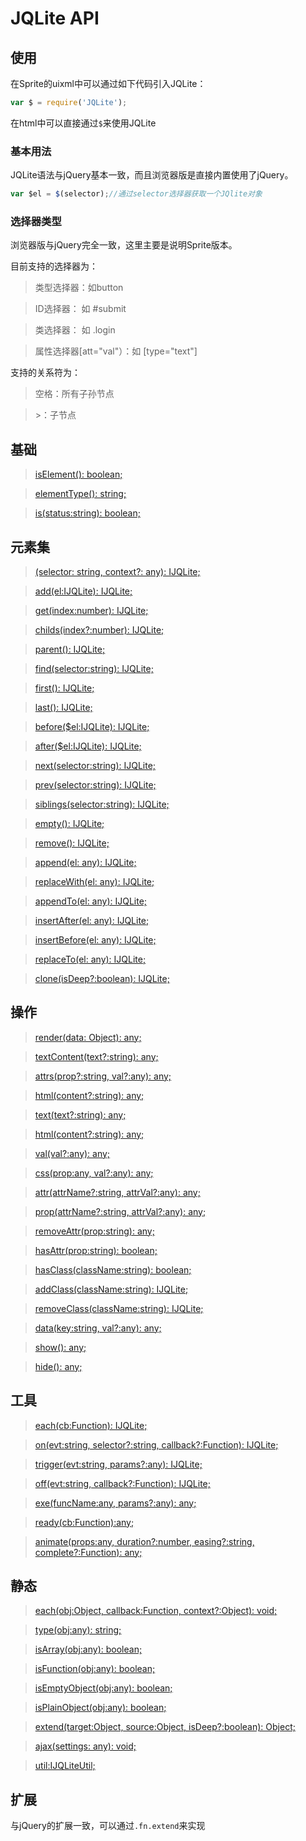 # JQLite API

<h2 id="cid_0">使用</h2>

在Sprite的uixml中可以通过如下代码引入JQLite：
```javascript
var $ = require('JQLite');
```

在html中可以直接通过<code>$</code>来使用JQLite

### 基本用法

JQLite语法与jQuery基本一致，而且浏览器版是直接内置使用了jQuery。

```javascript
var $el = $(selector);//通过selector选择器获取一个JQlite对象
```

### 选择器类型

浏览器版与jQuery完全一致，这里主要是说明Sprite版本。

目前支持的选择器为：

> 类型选择器：如button

> ID选择器： 如 #submit

> 类选择器： 如 .login

> 属性选择器[att="val"）：如 [type="text"]


支持的关系符为：

> 空格：所有子孙节点

> &gt;：子节点

<h2 id="cid_1">基础</h2>

> [isElement(): boolean;](#)

> [elementType(): string;](#)

> [is(status:string): boolean;](#)



<h2 id="cid_2">元素集</h2>

> [(selector: string, context?: any): IJQLite;](#)

> [add(el:IJQLite): IJQLite;](#)

> [get(index:number): IJQLite;](#)

> [childs(index?:number): IJQLite;](#)

> [parent(): IJQLite;](#)

> [find(selector:string): IJQLite;](#)

> [first(): IJQLite;](#)

> [last(): IJQLite;](#)

> [before($el:IJQLite): IJQLite;](#)

> [after($el:IJQLite): IJQLite;](#)

> [next(selector:string): IJQLite;](#)

> [prev(selector:string): IJQLite;](#)

> [siblings(selector:string): IJQLite;](#)

> [empty(): IJQLite;](#)

> [remove(): IJQLite;](#)

> [append(el: any): IJQLite;](#)

> [replaceWith(el: any): IJQLite;](#)

> [appendTo(el: any): IJQLite;](#)

> [insertAfter(el: any): IJQLite;](#)

> [insertBefore(el: any): IJQLite;](#)

> [replaceTo(el: any): IJQLite;](#)

> [clone(isDeep?:boolean): IJQLite;](#)


<h2 id="cid_3">操作</h2>

> [render(data: Object): any;](#)

> [textContent(text?:string): any;](#)

> [attrs(prop?:string, val?:any): any;](#)

> [html(content?:string): any;](#)

> [text(text?:string): any;](#)

> [html(content?:string): any;](#)

> [val(val?:any): any;](#)

> [css(prop:any, val?:any): any;](#)

> [attr(attrName?:string, attrVal?:any): any;](#)

> [prop(attrName?:string, attrVal?:any): any;](#)

> [removeAttr(prop:string): any;](#)

> [hasAttr(prop:string): boolean;](#)

> [hasClass(className:string): boolean;](#)

> [addClass(className:string): IJQLite;](#)

> [removeClass(className:string): IJQLite;](#)

> [data(key:string, val?:any): any;](#)

> [show(): any;](#)

> [hide(): any;](#)


<h2 id="cid_4">工具</h2>

> [each(cb:Function): IJQLite;](#)

> [on(evt:string, selector?:string, callback?:Function): IJQLite;](#)

> [trigger(evt:string, params?:any): IJQLite;](#)

> [off(evt:string, callback?:Function): IJQLite;](#)

> [exe(funcName:any, params?:any): any;](#)

> [ready(cb:Function):any;](#)

> [animate(props:any, duration?:number, easing?:string, complete?:Function): any;](#)


<h2 id="cid_5">静态</h2>

> [each(obj:Object, callback:Function, context?:Object): void;](#)

> [	type(obj:any): string;](#)

> [	isArray(obj:any): boolean;](#)

> [	isFunction(obj:any): boolean;](#)

> [	isEmptyObject(obj:any): boolean;](#)

> [	isPlainObject(obj:any): boolean;](#)

> [	extend(target:Object, source:Object, isDeep?:boolean): Object;](#)

> [	ajax(settings: any): void;](#)

> [	util:IJQLiteUtil;](#)



<h2 id="cid_6">扩展</h2>

与jQuery的扩展一致，可以通过<code>.fn.extend</code>来实现